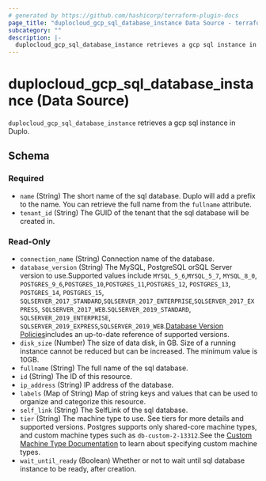 ```yaml
---
# generated by https://github.com/hashicorp/terraform-plugin-docs
page_title: "duplocloud_gcp_sql_database_instance Data Source - terraform-provider-duplocloud"
subcategory: ""
description: |-
  duplocloud_gcp_sql_database_instance retrieves a gcp sql instance in Duplo.
---
```


# duplocloud_gcp_sql_database_instance (Data Source)

`duplocloud_gcp_sql_database_instance` retrieves a gcp sql instance in Duplo.



<!-- schema generated by tfplugindocs -->
## Schema

### Required

- `name` (String) The short name of the sql database.  Duplo will add a prefix to the name.  You can retrieve the full name from the `fullname` attribute.
- `tenant_id` (String) The GUID of the tenant that the sql database will be created in.

### Read-Only

- `connection_name` (String) Connection name  of the database.
- `database_version` (String) The MySQL, PostgreSQL orSQL Server version to use.Supported values include `MYSQL_5_6`,`MYSQL_5_7`, `MYSQL_8_0`, `POSTGRES_9_6`,`POSTGRES_10`,`POSTGRES_11`,`POSTGRES_12`, `POSTGRES_13`, `POSTGRES_14`, `POSTGRES_15`, `SQLSERVER_2017_STANDARD`,`SQLSERVER_2017_ENTERPRISE`,`SQLSERVER_2017_EXPRESS`, `SQLSERVER_2017_WEB`.`SQLSERVER_2019_STANDARD`, `SQLSERVER_2019_ENTERPRISE`, `SQLSERVER_2019_EXPRESS`,`SQLSERVER_2019_WEB`.[Database Version Policies](https://cloud.google.com/sql/docs/db-versions)includes an up-to-date reference of supported versions.
- `disk_size` (Number) The size of data disk, in GB. Size of a running instance cannot be reduced but can be increased. The minimum value is 10GB.
- `fullname` (String) The full name of the sql database.
- `id` (String) The ID of this resource.
- `ip_address` (String) IP address of the database.
- `labels` (Map of String) Map of string keys and values that can be used to organize and categorize this resource.
- `self_link` (String) The SelfLink of the sql database.
- `tier` (String) The machine type to use. See tiers for more details and supported versions. Postgres supports only shared-core machine types, and custom machine types such as `db-custom-2-13312`.See the [Custom Machine Type Documentation](https://cloud.google.com/compute/docs/instances/creating-instance-with-custom-machine-type#create) to learn about specifying custom machine types.
- `wait_until_ready` (Boolean) Whether or not to wait until sql database instance to be ready, after creation.
